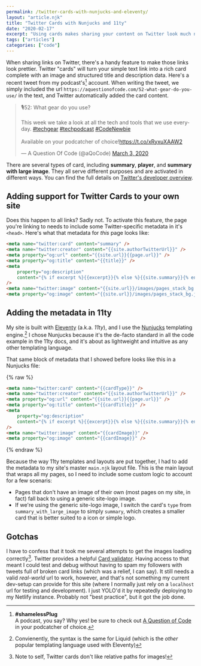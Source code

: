 ```yaml
---
permalink: /twitter-cards-with-nunjucks-and-eleventy/
layout: "article.njk"
title: "Twitter Cards with Nunjucks and 11ty"
date: "2020-02-17"
excerpt: "Using cards makes sharing your content on Twitter look much nicer."
tags: ["articles"]
categories: ["code"]
---
```


When sharing links on Twitter, there's a handy feature to make those links look prettier. Twitter "cards" will turn your simple text link into a rich card complete with an image and structured title and description data. Here's a recent tweet from my podcast's[^1] account. When writing the tweet, we simply included the url `https://aquestionofcode.com/52-what-gear-do-you-use/` in the text, and Twitter automatically added the card content.

<blockquote class="twitter-tweet"><p lang="en" dir="ltr">🎙️52: What gear do you use?<br><br>This week we take a look at all the tech and tools that we use everyday. <a href="https://twitter.com/hashtag/techgear?src=hash&amp;ref_src=twsrc%5Etfw">#techgear</a> <a href="https://twitter.com/hashtag/techpodcast?src=hash&amp;ref_src=twsrc%5Etfw">#techpodcast</a> <a href="https://twitter.com/hashtag/CodeNewbie?src=hash&amp;ref_src=twsrc%5Etfw">#CodeNewbie</a><br><br>Available on your podcatcher of choice!<a href="https://t.co/xRyxuXAAW2">https://t.co/xRyxuXAAW2</a></p>&mdash; A Question Of Code (@aQoCode) <a href="https://twitter.com/aQoCode/status/1234767283710517249?ref_src=twsrc%5Etfw">March 3, 2020</a></blockquote> <script async src="https://platform.twitter.com/widgets.js" charset="utf-8"></script>

There are several types of card, including **summary**, **player**, and **summary with large image**. They all serve different purposes and are activated in different ways. You can find the full details on [Twitter's developer overview](https://developer.twitter.com/en/docs/tweets/optimize-with-cards/overview/summary).

## Adding support for Twitter Cards to your own site

Does this happen to all links? Sadly not. To activate this feature, the page you're linking to needs to include some Twitter-specific metadata in it's `<head>`. Here's what that metadata for _this_ page looks like:

```html
<meta name="twitter:card" content="summary" />
<meta name="twitter:creator" content="{{site.authorTwitterUrl}}" />
<meta property="og:url" content="{{site.url}}{{page.url}}" />
<meta property="og:title" content="{{title}}" />
<meta
    property="og:description"
    content="{% if excerpt %}{{excerpt}}{% else %}{{site.summary}}{% endif %}"
/>
<meta name="twitter:image" content="{{site.url}}/images/pages_stack_bg.jpg" />
<meta property="og:image" content="{{site.url}}/images/pages_stack_bg.jpg" />
```

## Adding the metadata in 11ty

My site is built with [Eleventy](https://www.11ty.dev/) (a.k.a. _11ty_), and I use the [Nunjucks](https://mozilla.github.io/nunjucks/) templating engine.[^2] I chose Nunjucks because it's the de-facto standard in all the code example in the 11ty docs, and it's about as lightweight and intuitive as any other templating language.

That same block of metadata that I showed before looks like this in a Nunjucks file:

{% raw %}

```html
<meta name="twitter:card" content="{{cardType}}" />
<meta name="twitter:creator" content="{{site.authorTwitterUrl}}" />
<meta property="og:url" content="{{site.url}}{{page.url}}" />
<meta property="og:title" content="{{cardTitle}}" />
<meta
    property="og:description"
    content="{% if excerpt %}{{excerpt}}{% else %}{{site.summary}}{% endif %}"
/>
<meta name="twitter:image" content="{{cardImage}}" />
<meta property="og:image" content="{{cardImage}}" />
```

{% endraw %}

Because the way 11ty templates and layouts are put together, I had to add the metadata to my site's master `main.njk` layout file. This is the main layout that wraps all my pages, so I need to include some custom logic to account for a few scenaris:

-   Pages that don't have an image of their own (most pages on my site, in fact) fall back to using a generic site-logo image.
-   If we're using the generic site-logo image, I switch the card's `type` from `summary_with_large_image` to simply `summary`, which creates a smaller card that is better suited to a icon or simple logo.

## Gotchas

I have to confess that it took me several attempts to get the images loading correctly[^3]. Twitter provides a helpful [Card validator](https://cards-dev.twitter.com/validator). Having access to that meant I could test and debug without having to spam my followers with tweets full of broken card links (which was a relief, I can say). It still needs a valid _real-world_ url to work, however, and that's not something my current dev-setup can provide for this site (where I normally just rely on a `localhost` url for testing and development). I just YOLO'd it by repeatedly deploying to my Netlify instance. Probably not "best practice", but it got the job done.

[^1]: **#shamelessPlug**<br/>A podcast, you say? Why yes! be sure to check out [A Question of Code](https://aqoc.dev) in your podcatcher of choice.
[^2]: Convienently, the syntax is the same for Liquid (which is the _other_ popular templating language used with Eleventy)
[^3]: Note to self, Twitter cards don't like relative paths for images!

